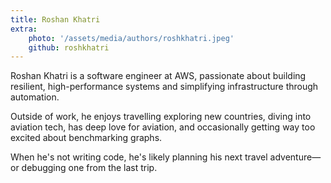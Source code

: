 ```yaml
---
title: Roshan Khatri
extra:
    photo: '/assets/media/authors/roshkhatri.jpeg'
    github: roshkhatri
---
```


Roshan Khatri is a software engineer at AWS, passionate about building resilient, high-performance systems and simplifying infrastructure through automation.

Outside of work, he enjoys travelling exploring new countries, diving into aviation tech, has deep love for aviation, and occasionally getting way too excited about benchmarking graphs. 

When he's not writing code, he's likely planning his next travel adventure—or debugging one from the last trip.